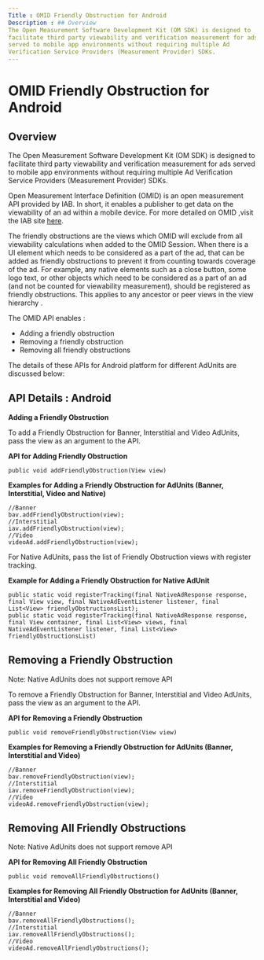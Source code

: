 ```yaml
---
Title : OMID Friendly Obstruction for Android
Description : ## Overview
The Open Measurement Software Development Kit (OM SDK) is designed to
facilitate third party viewability and verification measurement for ads
served to mobile app environments without requiring multiple Ad
Verification Service Providers (Measurement Provider) SDKs.
---
```



# OMID Friendly Obstruction for Android





## Overview

The Open Measurement Software Development Kit (OM SDK) is designed to
facilitate third party viewability and verification measurement for ads
served to mobile app environments without requiring multiple Ad
Verification Service Providers (Measurement Provider) SDKs.

Open Measurement Interface Definition (OMID) is an open measurement API
provided by IAB. In short, it enables a publisher to get data on the
viewability of an ad within a mobile device. For more detailed on OMID
,visit the IAB site
<a href="https://iabtechlab.com/standards/open-measurement-sdk/"
class="xref" target="_blank">here</a>. 

The friendly obstructions are the views which OMID will exclude from all
viewability calculations when added to the OMID Session. When there is a
UI element which needs to be considered as a part of the ad, that can be
added as friendly obstructions to prevent it from counting towards
coverage of the ad. For example, any native elements such as a close
button, some logo text, or other objects which need to be considered as
a part of an ad (and not be counted for viewability measurement), should
be registered as friendly obstructions. This applies to any ancestor or
peer views in the view hierarchy .

The OMID API enables :

- Adding a friendly obstruction
- Removing a friendly obstruction
- Removing all friendly obstructions

The details of these APIs for Android platform for different AdUnits are
discussed below:





## API Details : Android

**Adding a Friendly Obstruction**

To add a Friendly Obstruction for Banner, Interstitial and Video
AdUnits, pass the view as an argument to the API. 

**API for Adding Friendly Obstruction**

``` pre
public void addFriendlyObstruction(View view)
```

**Examples for Adding a Friendly Obstruction for AdUnits (Banner,
Interstitial, Video and Native)**

``` pre
//Banner
bav.addFriendlyObstruction(view);
//Interstitial
iav.addFriendlyObstruction(view);
//Video
videoAd.addFriendlyObstruction(view);
```

For Native AdUnits, pass the list of Friendly Obstruction views with
register tracking.

**Example for Adding a Friendly Obstruction for Native AdUnit**

``` pre
public static void registerTracking(final NativeAdResponse response, final View view, final NativeAdEventListener listener, final List<View> friendlyObstructionsList);
public static void registerTracking(final NativeAdResponse response, final View container, final List<View> views, final NativeAdEventListener listener, final List<View> friendlyObstructionsList)
```





## Removing a Friendly Obstruction



Note: Native AdUnits does not support
remove API



To remove a Friendly Obstruction for Banner, Interstitial and Video
AdUnits, pass the view as an argument to the API.   

**API for Removing a Friendly Obstruction**

``` pre
public void removeFriendlyObstruction(View view)
```

**Examples for Removing a Friendly Obstruction for AdUnits (Banner,
Interstitial and Video)**

``` pre
//Banner
bav.removeFriendlyObstruction(view);
//Interstitial
iav.removeFriendlyObstruction(view);
//Video
videoAd.removeFriendlyObstruction(view);
```





## Removing All Friendly Obstructions



Note: Native AdUnits does not support
remove API



**API for Removing All Friendly Obstruction**

``` pre
public void removeAllFriendlyObstructions()
```

**Examples for Removing All Friendly Obstruction for AdUnits (Banner,
Interstitial and Video)**

``` pre
//Banner
bav.removeAllFriendlyObstructions();
//Interstitial
iav.removeAllFriendlyObstructions();
//Video
videoAd.removeAllFriendlyObstructions();
```






